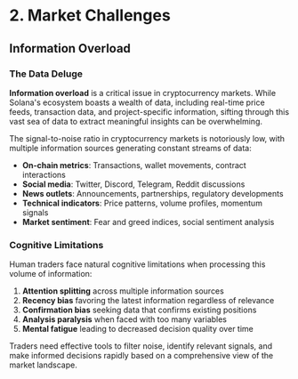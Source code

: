 # 2. Market Challenges

## Information Overload

### The Data Deluge

**Information overload** is a critical issue in cryptocurrency markets. While Solana's ecosystem boasts a wealth of data, including real-time price feeds, transaction data, and project-specific information, sifting through this vast sea of data to extract meaningful insights can be overwhelming.

The signal-to-noise ratio in cryptocurrency markets is notoriously low, with multiple information sources generating constant streams of data:

- **On-chain metrics**: Transactions, wallet movements, contract interactions
- **Social media**: Twitter, Discord, Telegram, Reddit discussions
- **News outlets**: Announcements, partnerships, regulatory developments
- **Technical indicators**: Price patterns, volume profiles, momentum signals
- **Market sentiment**: Fear and greed indices, social sentiment analysis

### Cognitive Limitations

Human traders face natural cognitive limitations when processing this volume of information:

1. **Attention splitting** across multiple information sources
2. **Recency bias** favoring the latest information regardless of relevance
3. **Confirmation bias** seeking data that confirms existing positions
4. **Analysis paralysis** when faced with too many variables
5. **Mental fatigue** leading to decreased decision quality over time

Traders need effective tools to filter noise, identify relevant signals, and make informed decisions rapidly based on a comprehensive view of the market landscape.